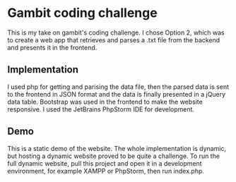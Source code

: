 # Gambit coding challenge

This is my take on gambit's coding challenge. I chose Option 2, which was to create a web app that retrieves and parses a .txt file from the backend and presents it in the frontend.

## Implementation
I used php for getting and parising the data file, then the parsed data is sent to the frontend in JSON format and the data is finally presented in a jQuery data table. Bootstrap was used in the frontend to make the website responsive. I used the JetBrains PhpStorm IDE for development.

## Demo
This is a static demo of the website. The whole implementation is dynamic, but hosting a dynamic website proved to be quite a challenge. To run the full dynamic website, pull this project and open it in a development environment, for example XAMPP or PhpStorm, then run index.php.
